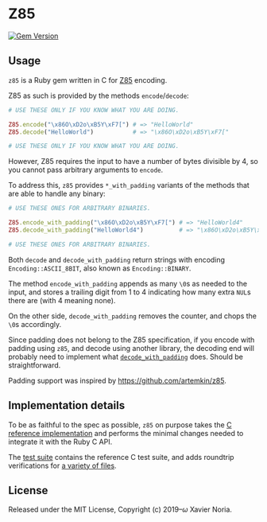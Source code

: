 # Z85

[![Gem Version](https://img.shields.io/gem/v/z85.svg?style=for-the-badge)](https://rubygems.org/gems/z85)

## Usage

`z85` is a Ruby gem written in C for [Z85](https://rfc.zeromq.org/spec:32/Z85/) encoding.

Z85 as such is provided by the methods `encode`/`decode`:

```ruby
# USE THESE ONLY IF YOU KNOW WHAT YOU ARE DOING.

Z85.encode("\x86O\xD2o\xB5Y\xF7[") # => "HelloWorld"
Z85.decode("HelloWorld")           # => "\x86O\xD2o\xB5Y\xF7["

# USE THESE ONLY IF YOU KNOW WHAT YOU ARE DOING.
```

However, Z85 requires the input to have a number of bytes divisible by 4, so you cannot pass arbitrary arguments to `encode`.

To address this, `z85` provides `*_with_padding` variants of the methods that are able to handle any binary:

```ruby
# USE THESE ONES FOR ARBITRARY BINARIES.

Z85.encode_with_padding("\x86O\xD2o\xB5Y\xF7[") # => "HelloWorld4"
Z85.decode_with_padding("HelloWorld4")          # => "\x86O\xD2o\xB5Y\xF7["

# USE THESE ONES FOR ARBITRARY BINARIES.
```

Both `decode` and `decode_with_padding` return strings with encoding `Encoding::ASCII_8BIT`, also known as `Encoding::BINARY`.

The method `encode_with_padding` appends as many `\0`s as needed to the input, and stores a trailing digit from 1 to 4 indicating how many extra `NUL`s there are (with 4 meaning none).

On the other side, `decode_with_padding` removes the counter, and chops the `\0`s accordingly.

Since padding does not belong to the Z85 specification, if you encode with padding using `z85`, and decode using another library, the decoding end will probably need to implement what [`decode_with_padding`](https://github.com/fxn/z85/blob/master/lib/z85.rb) does. Should be straightforward.

Padding support was inspired by https://github.com/artemkin/z85.

## Implementation details

To be as faithful to the spec as possible, `z85` on purpose takes the [C reference implementation](https://github.com/zeromq/rfc/blob/master/src/spec_32.c) and performs the minimal changes needed to integrate it with the Ruby C API.

The [test suite](https://github.com/fxn/z85/blob/master/test/lib/test_z85.rb) contains the reference C test suite, and adds roundtrip verifications for [a variety of files](https://github.com/fxn/z85/tree/master/test/fixtures).

## License

Released under the MIT License, Copyright (c) 2019–<i>ω</i> Xavier Noria.
